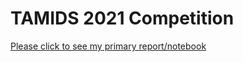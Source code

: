 # TAMIDS 2021 Competition

[Please click to see my primary report/notebook](https://colab.research.google.com/drive/1hGbayKvhIGHC8vurnq371of2EW553b7k?usp=sharing) 
